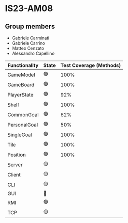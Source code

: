 # IS23-AM08

## Group members
* Gabriele Carminati
* Gabriele Carrino
* Matteo Cenzato
* Alessandro Capellino


| Functionality | State           | Test Coverage (Methods) |
|---------------|-----------------|-------------------------|
| GameModel     | :green_circle:  | 100%                    |
| GameBoard     | :green_circle:  | 100%                    |  
| PlayerState   | :green_circle:  | 92%                     |
| Shelf         | :green_circle:  | 100%                    |
| CommonGoal    | :green_circle:  | 62%                     |
| PersonalGoal  | :green_circle:  | 50%                     | 
| SingleGoal    | :green_circle:  | 100%                    | 
| Tile          | :green_circle:  | 100%                    |
| Position      | :green_circle:  | 100%                    |
| Server        | :yellow_circle: |                         |
| Client        | :yellow_circle: |                         |
| CLI           | :yellow_circle: |                         |
| GUI           | :red_circle:    |                         |
| RMI           | :green_circle:  |                         |
| TCP           | :yellow_circle: |                         |




